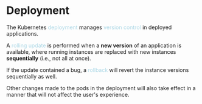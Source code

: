 # Deployment
The Kubernetes <span style = "color:lightblue">deployment</span> manages <span style = "color:lightblue">version control</span> in deployed applications.

A <span style = "color:lightblue">rolling update</span> is performed when a **new version** of an application is available, where running instances are replaced with new instances **sequentially** (i.e., not all at once).

If the update contained a bug, a <span style = "color:lightblue">rollback</span> will revert the instance versions sequentially as well.

Other changes made to the pods in the deployment will also take effect in a manner that will not affect the user's experience.

